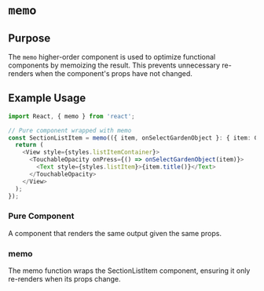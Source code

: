 # `memo`

## Purpose
The `memo` higher-order component is used to optimize functional components by memoizing the result. This prevents unnecessary re-renders when the component's props have not changed.

## Example Usage

```TypeScript
import React, { memo } from 'react';

// Pure component wrapped with memo
const SectionListItem = memo(({ item, onSelectGardenObject }: { item: GardenObject, onSelectGardenObject: (item: GardenObject) => void }) => {
  return (
    <View style={styles.listItemContainer}>
      <TouchableOpacity onPress={() => onSelectGardenObject(item)}>
        <Text style={styles.listItem}>{item.title()}</Text>
      </TouchableOpacity>
    </View>
  );
});
```

### Pure Component
A component that renders the same output given the same props.

### memo
The memo function wraps the SectionListItem component, ensuring it only re-renders when its props change.